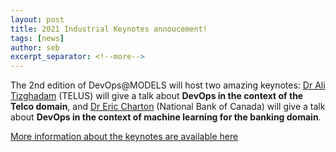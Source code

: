 ```yaml
---
layout: post
title: 2021 Industrial Keynotes annoucement!
tags: [news]
author: seb
excerpt_separator: <!--more-->
---
```


The 2nd edition of DevOps@MODELS will host two amazing keynotes: [Dr Ali Tizghadam](https://www.linkedin.com/in/ali-tizghadam-aa323a49/) (TELUS) will give a talk about **DevOps in the context of the Telco domain**, and [Dr Eric Charton](https://www.linkedin.com/in/ericcharton/) (National Bank of Canada) will give a talk about **DevOps in the context of machine learning for the banking domain**.

[More information about the keynotes are available here](/devops-at-models/keynotes)

